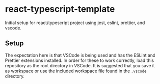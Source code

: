 # react-typescript-template
Initial setup for react/typescript project using jest, eslint, prettier, and vscode.

## Setup
The expectation here is that VSCode is being used and has the ESLint and Prettier extensions installed.
In order for these to work correctly, load this repository as the root directory in VSCode. It is suggested that you save it as workspace or use the included workspace file found in the `.vscode` directory.

